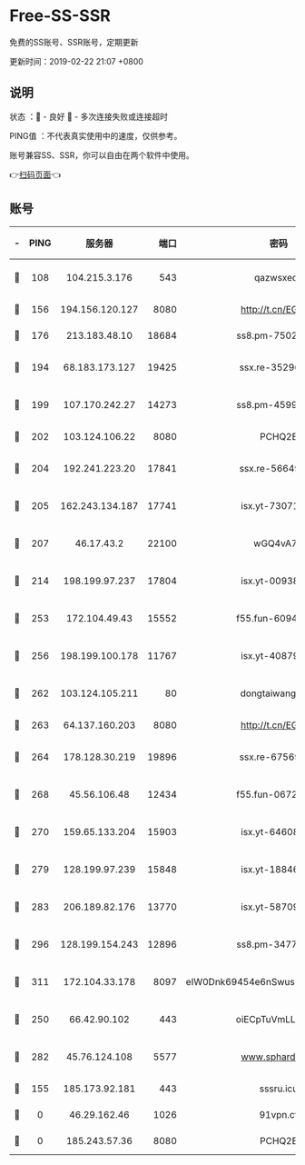 # Free-SS-SSR

免费的SS账号、SSR账号，定期更新

更新时间：2019-02-22 21:07 +0800

## 说明

状态     ：🙂 - 良好 🙁 - 多次连接失败或连接超时

PING值   ：不代表真实使用中的速度，仅供参考。

账号兼容SS、SSR，你可以自由在两个软件中使用。

👉[扫码页面](https://liesauer.github.io/free-ss-ssr.github.io/)👈

## 账号

|-|PING|服务器|端口|密码|加密方式|区域|
|:----:|:----:|:-----:|-----:|:----:|:----:|:----:|
|🙂|108|104.215.3.176|543|qazwsxedc|aes-256-gcm|JP|
|🙂|156|194.156.120.127|8080|http://t.cn/EGJIyrl|rc4-md5|RU|
|🙂|176|213.183.48.10|18684|ss8.pm-75023090|rc4-md5|RU|
|🙂|194|68.183.173.127|19425|ssx.re-35296250|aes-256-cfb|US|
|🙂|199|107.170.242.27|14273|ss8.pm-45999497|aes-256-cfb|US|
|🙂|202|103.124.106.22|8080|PCHQ2E|rc4-md5|CN|
|🙂|204|192.241.223.20|17841|ssx.re-56649667|aes-256-cfb|US|
|🙂|205|162.243.134.187|17741|isx.yt-73071395|aes-256-cfb|US|
|🙂|207|46.17.43.2|22100|wGQ4vA7D|aes-256-gcm|RU|
|🙂|214|198.199.97.237|17804|isx.yt-00938684|aes-256-cfb|US|
|🙂|253|172.104.49.43|15552|f55.fun-60946179|aes-256-cfb|SG|
|🙂|256|198.199.100.178|11767|isx.yt-40879146|aes-256-cfb|US|
|🙂|262|103.124.105.211|80|dongtaiwang.com|aes-256-cfb|US|
|🙂|263|64.137.160.203|8080|http://t.cn/EGJIyrl|rc4-md5|CA|
|🙂|264|178.128.30.219|19896|ssx.re-67569628|aes-256-cfb|SG|
|🙂|268|45.56.106.48|12434|f55.fun-06722136|aes-256-cfb|US|
|🙂|270|159.65.133.204|15903|isx.yt-64608390|aes-256-cfb|SG|
|🙂|279|128.199.97.239|15848|isx.yt-18846898|aes-256-cfb|SG|
|🙂|283|206.189.82.176|13770|isx.yt-58709121|aes-256-cfb|SG|
|🙂|296|128.199.154.243|12896|ss8.pm-34775520|aes-256-cfb|SG|
|🙂|311|172.104.33.178|8097|eIW0Dnk69454e6nSwuspv9DmS201tQ0D|aes-256-cfb|SG|
|🙂|250|66.42.90.102|443|oiECpTuVmLLxk4Ts|aes-256-cfb|US|
|🙂|282|45.76.124.108|5577|www.sphard.com|aes-256-cfb|AU|
|🙁|155|185.173.92.181|443|sssru.icu|rc4-md5|RU|
|🙁|0|46.29.162.46|1026|91vpn.cf|rc4-md5|RU|
|🙁|0|185.243.57.36|8080|PCHQ2E|rc4-md5|US|
